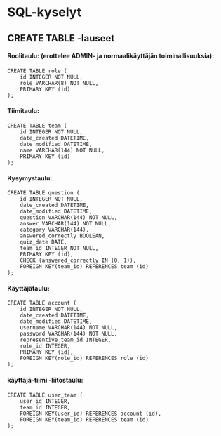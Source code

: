 # SQL-kyselyt

## CREATE TABLE -lauseet

#### Roolitaulu: (erottelee ADMIN- ja normaalikäyttäjän toiminallisuuksia):
```
CREATE TABLE role (
	id INTEGER NOT NULL, 
	role VARCHAR(8) NOT NULL, 
	PRIMARY KEY (id)
);  
```

#### Tiimitaulu:  
```
CREATE TABLE team (
	id INTEGER NOT NULL, 
	date_created DATETIME, 
	date_modified DATETIME, 
	name VARCHAR(144) NOT NULL, 
	PRIMARY KEY (id)
);  
```
#### Kysymystaulu:  
```
CREATE TABLE question (
	id INTEGER NOT NULL, 
	date_created DATETIME, 
	date_modified DATETIME, 
	question VARCHAR(144) NOT NULL, 
	answer VARCHAR(144) NOT NULL, 
	category VARCHAR(144), 
	answered_correctly BOOLEAN, 
	quiz_date DATE, 
	team_id INTEGER NOT NULL, 
	PRIMARY KEY (id), 
	CHECK (answered_correctly IN (0, 1)), 
	FOREIGN KEY(team_id) REFERENCES team (id)
);  
```
#### Käyttäjätaulu:
```
CREATE TABLE account (
	id INTEGER NOT NULL, 
	date_created DATETIME, 
	date_modified DATETIME, 
	username VARCHAR(144) NOT NULL, 
	password VARCHAR(144) NOT NULL, 
	representive_team_id INTEGER, 
	role_id INTEGER, 
	PRIMARY KEY (id), 
	FOREIGN KEY(role_id) REFERENCES role (id)
);  
```

#### käyttäjä-tiimi -liitostaulu:
```
CREATE TABLE user_team (
	user_id INTEGER, 
	team_id INTEGER, 
	FOREIGN KEY(user_id) REFERENCES account (id), 
	FOREIGN KEY(team_id) REFERENCES team (id)
);  
```
